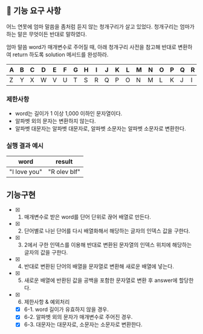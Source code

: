 ## 🚀 기능 요구 사항

어느 연못에 엄마 말씀을 좀처럼 듣지 않는 청개구리가 살고 있었다. 청개구리는 엄마가 하는 말은 무엇이든 반대로 말하였다.

엄마 말씀 word가 매개변수로 주어질 때, 아래 청개구리 사전을 참고해 반대로 변환하여 return 하도록 solution 메서드를 완성하라.

| A   | B   | C   | D   | E   | F   | G   | H   | I   | J   | K   | L   | M   | N   | O   | P   | Q   | R   | S   | T   | U   | V   | W   | X   | Y   | Z   |
| --- | --- | --- | --- | --- | --- | --- | --- | --- | --- | --- | --- | --- | --- | --- | --- | --- | --- | --- | --- | --- | --- | --- | --- | --- | --- |
| Z   | Y   | X   | W   | V   | U   | T   | S   | R   | Q   | P   | O   | N   | M   | L   | K   | J   | I   | H   | G   | F   | E   | D   | C   | B   | A   |

### 제한사항

- word는 길이가 1 이상 1,000 이하인 문자열이다.
- 알파벳 외의 문자는 변환하지 않는다.
- 알파벳 대문자는 알파벳 대문자로, 알파벳 소문자는 알파벳 소문자로 변환한다.

### 실행 결과 예시

| word         | result       |
| ------------ | ------------ |
| "I love you" | "R olev blf" |

## 기능구현

- [x] 1. 매개변수로 받은 word를 단어 단위로 끊어 배열로 만든다.
- [x] 2. 단어별로 나뉜 단어를 다시 배열화해서 해당하는 글자의 인덱스 값을 구한다.
- [x] 3. 2에서 구한 인덱스를 이용해 반대로 변환된 문자열의 인덱스 위치에 해당하는 글자의 값을 구한다.
- [x] 4. 반대로 변환된 단어의 배열을 문자열로 변환해 새로운 배열에 넣는다.
- [x] 5. 새로운 배열에 반환된 값을 공백을 포함한 문자열로 변환 후 answer에 할당한다.
- [x] 6. 제한사항 & 예외처리
  - [x] 6-1. word 길이가 유효하지 않을 경우.
  - [x] 6-2. 알파벳 외의 문자가 매개변수로 주어진 경우.
  - [x] 6-3. 대문자는 대문자로, 소문자는 소문자로 변환한다.

